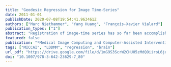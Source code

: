 ```yaml
---
title: "Geodesic Regression for Image Time-Series"
date: 2011-01-01
publishDate: 2020-07-08T19:54:41.963461Z
authors: ["Marc Niethammer", "Yang Huang", "François-Xavier Vialard"]
publication_types: ["1"]
abstract: "Registration of image-time series has so far been accomplished (i) by concatenating registrations between image pairs, (ii) by solving a joint estimation problem resulting in piecewise geodesic paths between image pairs, (iii) by kernel based local averaging or (iv) by augmenting the joint estimation with additional temporal irregularity penalties. Here, we propose a generative model extending least squares linear regression to the space of images by using a second-order dynamic formulation for image registration. Unlike previous approaches, the formulation allows for a compact representation of an approximation to the full spatio-temporal trajectory through its initial values. The method also opens up possibilities to design image-based approximation algorithms. The resulting optimization problem is solved using an adjoint method."
featured: false
publication: "*Medical Image Computing and Computer-Assisted Intervention - MICCAI 2011 - 14th International Conference, Toronto, Canada, September 18-22, 2011, Proceedings, Part II*"
tags: ["MICCAI", "LDDMM", "regression", "brain"]
url_pdf: "https://drive.google.com/file/d/1mG9S3ScrW2CHUH5zMdQOiiroL6jqjhY0"
doi: "10.1007/978-3-642-23629-7_80"
---
```


